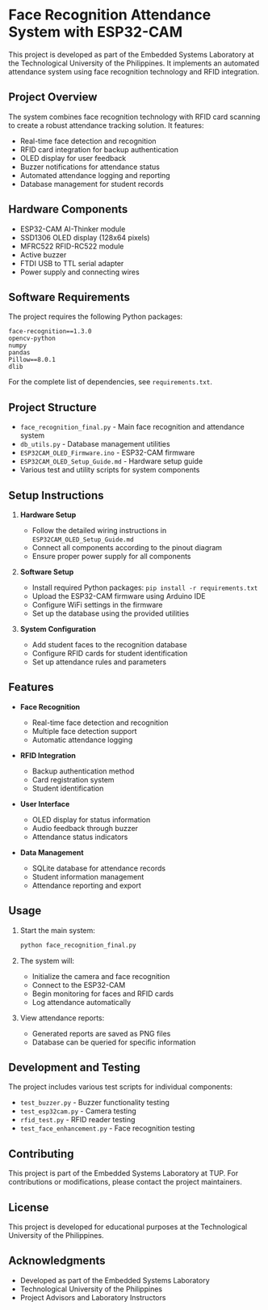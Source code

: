# Face Recognition Attendance System with ESP32-CAM

This project is developed as part of the Embedded Systems Laboratory at the Technological University of the Philippines. It implements an automated attendance system using face recognition technology and RFID integration.

## Project Overview

The system combines face recognition technology with RFID card scanning to create a robust attendance tracking solution. It features:

- Real-time face detection and recognition
- RFID card integration for backup authentication
- OLED display for user feedback
- Buzzer notifications for attendance status
- Automated attendance logging and reporting
- Database management for student records

## Hardware Components

- ESP32-CAM AI-Thinker module
- SSD1306 OLED display (128x64 pixels)
- MFRC522 RFID-RC522 module
- Active buzzer
- FTDI USB to TTL serial adapter
- Power supply and connecting wires

## Software Requirements

The project requires the following Python packages:

```
face-recognition==1.3.0
opencv-python
numpy
pandas
Pillow==8.0.1
dlib
```

For the complete list of dependencies, see `requirements.txt`.

## Project Structure

- `face_recognition_final.py` - Main face recognition and attendance system
- `db_utils.py` - Database management utilities
- `ESP32CAM_OLED_Firmware.ino` - ESP32-CAM firmware
- `ESP32CAM_OLED_Setup_Guide.md` - Hardware setup guide
- Various test and utility scripts for system components

## Setup Instructions

1. **Hardware Setup**

   - Follow the detailed wiring instructions in `ESP32CAM_OLED_Setup_Guide.md`
   - Connect all components according to the pinout diagram
   - Ensure proper power supply for all components

2. **Software Setup**

   - Install required Python packages: `pip install -r requirements.txt`
   - Upload the ESP32-CAM firmware using Arduino IDE
   - Configure WiFi settings in the firmware
   - Set up the database using the provided utilities

3. **System Configuration**
   - Add student faces to the recognition database
   - Configure RFID cards for student identification
   - Set up attendance rules and parameters

## Features

- **Face Recognition**

  - Real-time face detection and recognition
  - Multiple face detection support
  - Automatic attendance logging

- **RFID Integration**

  - Backup authentication method
  - Card registration system
  - Student identification

- **User Interface**

  - OLED display for status information
  - Audio feedback through buzzer
  - Attendance status indicators

- **Data Management**
  - SQLite database for attendance records
  - Student information management
  - Attendance reporting and export

## Usage

1. Start the main system:

   ```bash
   python face_recognition_final.py
   ```

2. The system will:

   - Initialize the camera and face recognition
   - Connect to the ESP32-CAM
   - Begin monitoring for faces and RFID cards
   - Log attendance automatically

3. View attendance reports:
   - Generated reports are saved as PNG files
   - Database can be queried for specific information

## Development and Testing

The project includes various test scripts for individual components:

- `test_buzzer.py` - Buzzer functionality testing
- `test_esp32cam.py` - Camera testing
- `rfid_test.py` - RFID reader testing
- `test_face_enhancement.py` - Face recognition testing

## Contributing

This project is part of the Embedded Systems Laboratory at TUP. For contributions or modifications, please contact the project maintainers.

## License

This project is developed for educational purposes at the Technological University of the Philippines.

## Acknowledgments

- Developed as part of the Embedded Systems Laboratory
- Technological University of the Philippines
- Project Advisors and Laboratory Instructors

